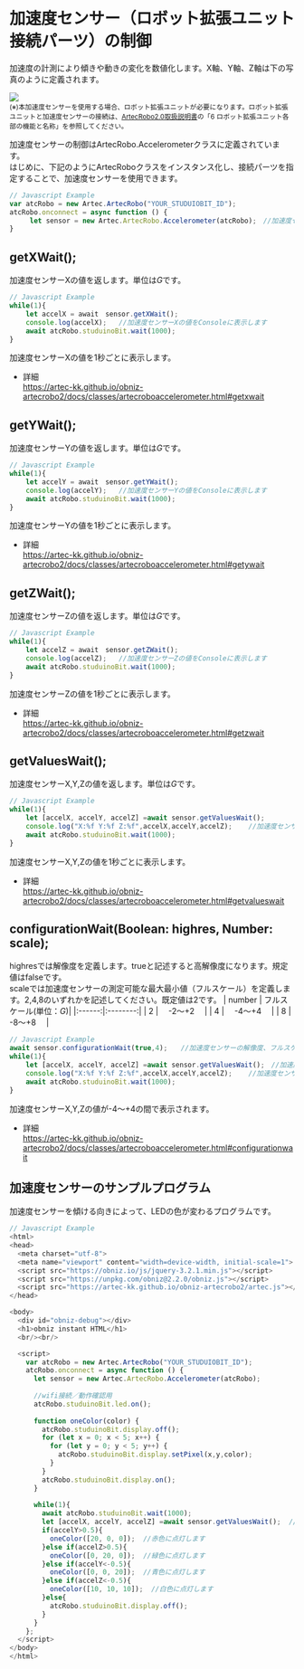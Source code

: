 # 加速度センサー（ロボット拡張ユニット接続パーツ）の制御
加速度の計測により傾きや動きの変化を数値化します。X軸、Y軸、Z軸は下の写真のように定義されます。</br>

![](https://i.imgur.com/cWdS0DM.jpg)<br>
<small>(※)本加速度センサーを使用する場合、ロボット拡張ユニットが必要になります。ロボット拡張ユニットと加速度センサーの接続は、[ArtecRobo2.0取扱説明書](https://www.artec-kk.co.jp/artecrobo2/pdf/jp/82541man_K0419_J.pdf)の「6 ロボット拡張ユニット各部の機能と名称」を参照してください。<br></small>

加速度センサーの制御はArtecRobo.Accelerometerクラスに定義されています。</br>
はじめに、下記のようにArtecRoboクラスをインスタンス化し、接続パーツを指定することで、加速度センサーを使用できます。
```Javascript
// Javascript Example
var atcRobo = new Artec.ArtecRobo("YOUR_STUDUIOBIT_ID");
atcRobo.onconnect = async function () {
     let sensor = new Artec.ArtecRobo.Accelerometer(atcRobo);　//加速度センサーを接続する場合
}
```

## getXWait();

加速度センサーXの値を返します。単位は$G$です。

```Javascript
// Javascript Example
while(1){
    let accelX = await　sensor.getXWait();
    console.log(accelX);   //加速度センサーXの値をConsoleに表示します
    await atcRobo.studuinoBit.wait(1000);
}
```
加速度センサーXの値を1秒ごとに表示します。
* 詳細<br>
https://artec-kk.github.io/obniz-artecrobo2/docs/classes/artecroboaccelerometer.html#getxwait

## getYWait();
加速度センサーYの値を返します。単位は$G$です。

```Javascript
// Javascript Example
while(1){
    let accelY = await　sensor.getYWait();
    console.log(accelY);   //加速度センサーYの値をConsoleに表示します
    await atcRobo.studuinoBit.wait(1000);
}
```
加速度センサーYの値を1秒ごとに表示します。
* 詳細<br>
https://artec-kk.github.io/obniz-artecrobo2/docs/classes/artecroboaccelerometer.html#getywait

## getZWait();
加速度センサーZの値を返します。単位は$G$です。
```Javascript
// Javascript Example
while(1){
    let accelZ = await　sensor.getZWait();
    console.log(accelZ);   //加速度センサーZの値をConsoleに表示します
    await atcRobo.studuinoBit.wait(1000);
}
```
加速度センサーZの値を1秒ごとに表示します。
* 詳細<br>
https://artec-kk.github.io/obniz-artecrobo2/docs/classes/artecroboaccelerometer.html#getzwait

## getValuesWait();
加速度センサーX,Y,Zの値を返します。単位は$G$です。

```Javascript
// Javascript Example
while(1){
    let [accelX, accelY, accelZ] =await sensor.getValuesWait();
    console.log("X:%f Y:%f Z:%f",accelX,accelY,accelZ);    //加速度センサーの値をConsoleに表示します
    await atcRobo.studuinoBit.wait(1000);
}
```
加速度センサーX,Y,Zの値を1秒ごとに表示します。
* 詳細<br>
https://artec-kk.github.io/obniz-artecrobo2/docs/classes/artecroboaccelerometer.html#getvalueswait


## configurationWait(Boolean: highres, Number: scale);
highresでは解像度を定義します。trueと記述すると高解像度になります。規定値はfalseです。<br>
scaleでは加速度センサーの測定可能な最大最小値（フルスケール）を定義します。2,4,8のいずれかを記述してください。既定値は2です。
| number | フルスケール(単位：$G$)|
|:------:|:--------:|
|   2   | 　-2～+2 　|
|   4   | 　-4～+4　 |
|   8   |　 -8～+8 　|

```Javascript
// Javascript Example
await sensor.configurationWait(true,4);　　//加速度センサーの解像度、フルスケールが変更されます
while(1){
    let [accelX, accelY, accelZ] =await sensor.getValuesWait();　//加速度センサーX,Y,Zの値を取得します
    console.log("X:%f Y:%f Z:%f",accelX,accelY,accelZ);    //加速度センサーの値をConsoleに表示します
    await atcRobo.studuinoBit.wait(1000);
}
```
加速度センサーX,Y,Zの値が-4～+4の間で表示されます。

* 詳細<br>
https://artec-kk.github.io/obniz-artecrobo2/docs/classes/artecroboaccelerometer.html#configurationwait

## 加速度センサーのサンプルプログラム
加速度センサーを傾ける向きによって、LEDの色が変わるプログラムです。
```Javascript
// Javascript Example
<html>
<head>
  <meta charset="utf-8">
  <meta name="viewport" content="width=device-width, initial-scale=1">
  <script src="https://obniz.io/js/jquery-3.2.1.min.js"></script>
  <script src="https://unpkg.com/obniz@2.2.0/obniz.js"></script>
  <script src="https://artec-kk.github.io/obniz-artecrobo2/artec.js"></script>
</head>

<body>
  <div id="obniz-debug"></div>
  <h1>obniz instant HTML</h1>
  <br/><br/>

  <script>
    var atcRobo = new Artec.ArtecRobo("YOUR_STUDUIOBIT_ID");
    atcRobo.onconnect = async function () {
      let sensor = new Artec.ArtecRobo.Accelerometer(atcRobo);
      
      //wifi接続／動作確認用
      atcRobo.studuinoBit.led.on();
      
      function oneColor(color) {
        atcRobo.studuinoBit.display.off();
        for (let x = 0; x < 5; x++) {
          for (let y = 0; y < 5; y++) {
            atcRobo.studuinoBit.display.setPixel(x,y,color);
          }
        }
        atcRobo.studuinoBit.display.on();
      }
    
      while(1){
        await atcRobo.studuinoBit.wait(1000);
        let [accelX, accelY, accelZ] =await sensor.getValuesWait();  //加速度センサーX,Y,Zの値を取得します
        if(accelY>0.5){
          oneColor([20, 0, 0]);  //赤色に点灯します
        }else if(accelZ>0.5){
          oneColor([0, 20, 0]);  //緑色に点灯します
        }else if(accelY<-0.5){
          oneColor([0, 0, 20]);  //青色に点灯します
        }else if(accelZ<-0.5){  
          oneColor([10, 10, 10]);  //白色に点灯します
        }else{
          atcRobo.studuinoBit.display.off();
        }
      }     
    };
  </script>
</body>
</html>
```
